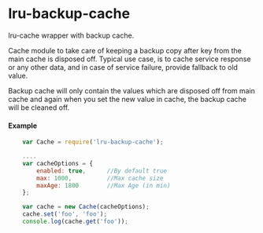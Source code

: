 lru-backup-cache
================

lru-cache wrapper with backup cache.

Cache module to take care of keeping a backup copy after key from the main cache is disposed off. Typical use case, is to cache service response or any other data, and in case of service failure, provide fallback to old value.

Backup cache will only contain the values which are disposed off from main cache and again when you set the new value in cache, the backup cache will be cleaned off.

#### Example
```javascript
    var Cache = require('lru-backup-cache');

    ....
    var cacheOptions = {
        enabled: true,      //By default true
        max: 1000,          //Max cache size
        maxAge: 1800        //Max Age (in min)
    };

    var cache = new Cache(cacheOptions);
    cache.set('foo', 'foo');
    console.log(cache.get('foo'));
```